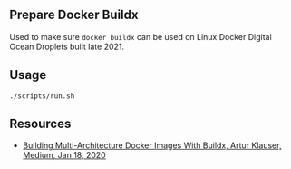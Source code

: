 Prepare Docker Buildx
-----

Used to make sure `docker buildx` can be used on Linux Docker Digital Ocean Droplets built late 2021.

Usage
-----

    ./scripts/run.sh

Resources
-----

* [Building Multi-Architecture Docker Images With Buildx, Artur Klauser, Medium, Jan 18, 2020](https://medium.com/@artur.klauser/building-multi-architecture-docker-images-with-buildx-27d80f7e2408)
